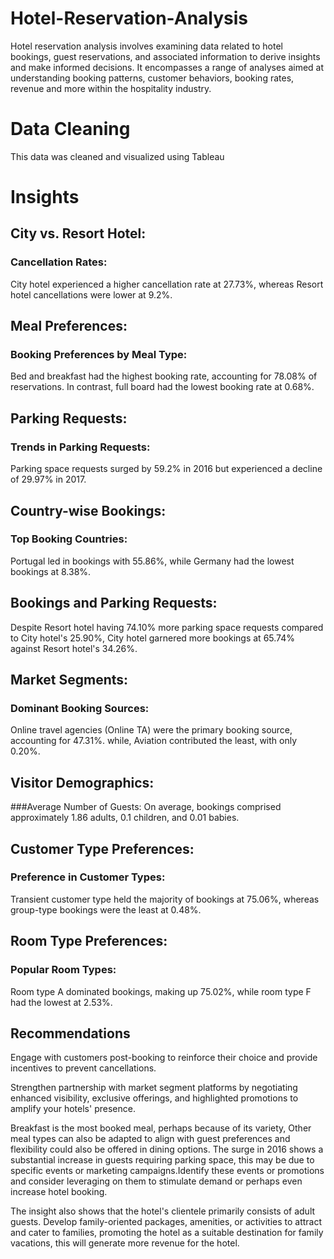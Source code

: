 # Hotel-Reservation-Analysis
Hotel reservation analysis involves examining data related to hotel bookings, guest reservations, and associated information to derive insights and make informed decisions. 
It encompasses a range of analyses aimed at understanding booking patterns, customer behaviors, booking rates, revenue and more within the hospitality industry.

# Data Cleaning

This data was cleaned and visualized using Tableau

# Insights

## City vs. Resort Hotel:
### Cancellation Rates:
City hotel experienced a higher cancellation rate at 27.73%, whereas Resort hotel cancellations were lower at 9.2%.

## Meal Preferences:
### Booking Preferences by Meal Type:

Bed and breakfast had the highest booking rate, accounting for 78.08% of reservations. In contrast, full board had the lowest booking rate at 0.68%.

## Parking Requests:
### Trends in Parking Requests:

Parking space requests surged by 59.2% in 2016 but experienced a decline of 29.97% in 2017.

## Country-wise Bookings:
### Top Booking Countries:
Portugal led in bookings with 55.86%, while Germany had the lowest bookings at 8.38%.

## Bookings and Parking Requests:

Despite Resort hotel having 74.10% more parking space requests compared to City hotel's 25.90%, City hotel garnered more bookings at 65.74% against Resort hotel's 34.26%.

## Market Segments:
### Dominant Booking Sources:
Online travel agencies (Online TA) were the primary booking source, accounting for 47.31%. while, Aviation contributed the least, with only 0.20%.

## Visitor Demographics:
###Average Number of Guests:
On average, bookings comprised approximately 1.86 adults, 0.1 children, and 0.01 babies.

## Customer Type Preferences:
### Preference in Customer Types:
Transient customer type held the majority of bookings at 75.06%, whereas group-type bookings were the least at 0.48%.

## Room Type Preferences:
### Popular Room Types:
Room type A dominated bookings, making up 75.02%, while room type F had the lowest at 2.53%.

## Recommendations

Engage with customers post-booking to reinforce their choice and provide incentives to prevent cancellations.

Strengthen partnership with market segment platforms by negotiating enhanced visibility, exclusive offerings, and highlighted promotions to amplify your hotels' presence.

Breakfast is the most booked meal, perhaps because of its variety, Other meal types can also be adapted to align with guest preferences and flexibility could also be offered in dining options.
The surge in 2016 shows a substantial increase in guests requiring parking space, this may be  due to specific events or marketing campaigns.Identify these events or promotions and consider leveraging on them to stimulate demand or perhaps even increase hotel booking.

The insight also shows that the hotel's clientele primarily consists of adult guests. Develop family-oriented packages, amenities, or activities to attract and cater to families, promoting the hotel as a suitable destination for family vacations, this will generate more revenue for the hotel.




















